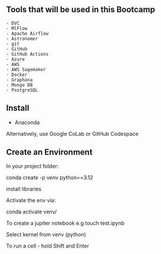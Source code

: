 ## Tools that will be used in this Bootcamp
    - DVC
    - MlFlow
    - Apache Airflow
    - Astronomer
    - git
    - GitHub
    - GitHub Actions
    - Azure
    - AWS
    - AWS Sagemaker
    - Docker
    - Graphana
    - Mongo DB
    - PostgreSQL

## Install
- Anaconda

Alternatively, use Google CoLab or GitHub Codespace

## Create an Environment 

In your project folder:

conda create -p venv python==3.12

install libraries 

Activate the env via:

conda activate venv/

To create a jupiter notebook e.g touch test.ipynb

Select kernel from venv (python)

To run a cell - hold Shift and Enter








